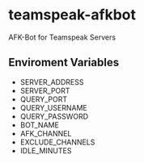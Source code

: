 # teamspeak-afkbot
AFK-Bot for Teamspeak Servers

## Enviroment Variables
- SERVER_ADDRESS
- SERVER_PORT
- QUERY_PORT
- QUERY_USERNAME
- QUERY_PASSWORD
- BOT_NAME
- AFK_CHANNEL
- EXCLUDE_CHANNELS
- IDLE_MINUTES
